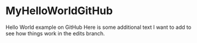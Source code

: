 # MyHelloWorldGitHub
Hello World example on GitHub
Here is some additional text I want to add to see how things work in the edits branch.
